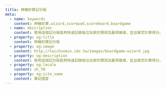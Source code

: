 ```yaml
---
title: 神機妙算記分板
meta:
  - name: keywords
    content: 神機妙算,wizard,scorepad,scoreboard,boardgame
  - name: description
    content: 使用這個記分板能夠快速記錄每位玩家的預測及贏得幾墩，並且幫您計算得分。
  - property: og:title
    content: 神機妙算記分板
  - property: og:image
    content: http://taichunmin.idv.tw/images/boardgame-wizard.jpg
  - property: og:description
    content: 使用這個記分板能夠快速記錄每位玩家的預測及贏得幾墩，並且幫您計算得分。
  - property: og:locale
    content: zh_TW
  - property: og:site_name
    content: 筆記國度
---
```

<WizardScoreBoard/>
